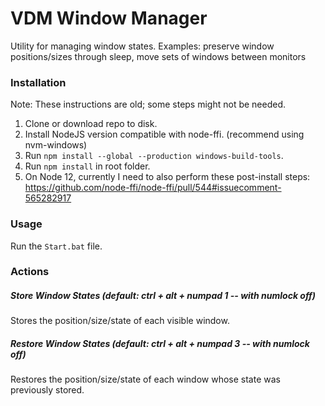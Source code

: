 # VDM Window Manager

Utility for managing window states. Examples: preserve window positions/sizes through sleep, move sets of windows between monitors

### Installation

Note: These instructions are old; some steps might not be needed.

1) Clone or download repo to disk.
2) Install NodeJS version compatible with node-ffi. (recommend using nvm-windows)
3) Run `npm install --global --production windows-build-tools`.
4) Run `npm install` in root folder.
5) On Node 12, currently I need to also perform these post-install steps: https://github.com/node-ffi/node-ffi/pull/544#issuecomment-565282917

### Usage

Run the `Start.bat` file.

### Actions

##### Store Window States (default: ctrl + alt + numpad 1 -- with numlock off)

Stores the position/size/state of each visible window.

##### Restore Window States (default: ctrl + alt + numpad 3 -- with numlock off)

Restores the position/size/state of each window whose state was previously stored.